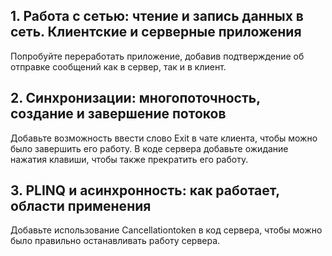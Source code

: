 ## 1. Работа с сетью: чтение и запись данных в сеть. Клиентские и серверные приложения
Попробуйте переработать приложение, добавив подтверждение об отправке сообщений как в сервер, так и в клиент.

## 2. Синхронизации: многопоточность, создание и завершение потоков
Добавьте возможность ввести слово Exit в чате клиента, чтобы можно было завершить его работу. В коде сервера добавьте ожидание нажатия клавиши, чтобы также прекратить его работу.

## 3. PLINQ и асинхронность: как работает, области применения
Добавьте использование Cancellationtoken в код сервера, чтобы можно было правильно останавливать работу сервера.